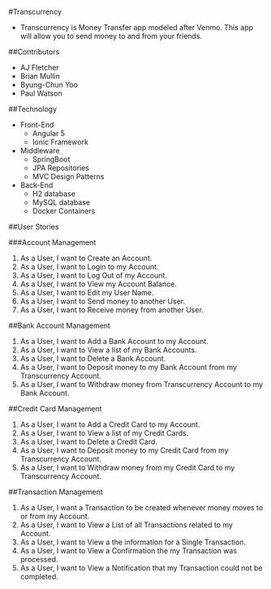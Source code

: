#Transcurrency
* Transcurrency is Money Transfer app modeled after Venmo.  This app will allow you to send money to and from your friends.

##Contributors
* AJ Fletcher
* Brian Mullin
* Byung-Chun Yoo
* Paul Watson

##Technology
* Front-End
    * Angular 5
    * Ionic Framework
* Middleware
    * SpringBoot
    * JPA Repositories
    * MVC Design Patterns
* Back-End
    * H2 database
    * MySQL database
    * Docker Containers

##User Stories

###Account Management
1. As a User, I want to Create an Account.
1. As a User, I want to Login to my Account.
1. As a User, I want to Log Out of my Account.
1. As a User, I want to View my Account Balance.
1. As a User, I want to Edit my User Name.
1. As a User, I want to Send money to another User.
1. As a User, I want to Receive money from another User.

##Bank Account Management
1. As a User, I want to Add a Bank Account to my Account.
1. As a User, I want to View a list of my Bank Accounts.
1. As a User, I want to Delete a Bank Account.
1. As a User, I want to Deposit money to my Bank Account from my Transcurrency Account.
1. As a User, I want to Withdraw money from Transcurrency Account to my Bank Account.

##Credit Card Management
1. As a User, I want to Add a Credit Card to my Account.
1. As a User, I want to View a list of my Credit Cards.
1. As a User, I want to Delete a Credit Card.
1. As a User, I want to Deposit money to my Credit Card from my Transcurrency Account.
1. As a User, I want to Withdraw money from my Credit Card to my Transcurrency Account.

##Transaction Management
1. As a User, I want a Transaction to be created whenever money moves to or from my Account.
1. As a User, I want to View a List of all Transactions related to my Account. 
1. As a User, I want to View a the information for a Single Transaction.
1. As a User, I want to View a Confirmation the my Transaction was processed.
1. As a User, I want to View a Notification that my Transaction could not be completed.



